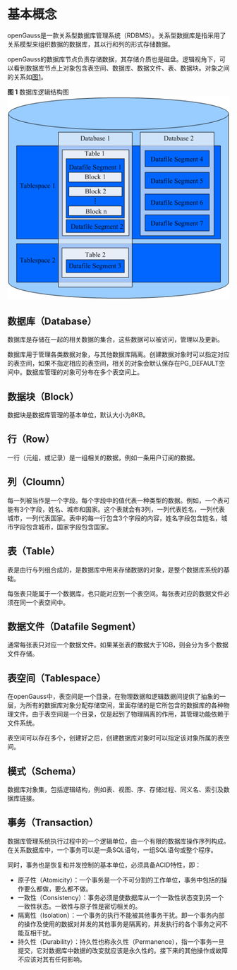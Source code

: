 # 基本概念<a name="ZH-CN_TOPIC_0000001178467522"></a>

openGauss是一款关系型数据库管理系统（RDBMS）。关系型数据库是指采用了关系模型来组织数据的数据库，其以行和列的形式存储数据。

openGauss的数据库节点负责存储数据，其存储介质也是磁盘。逻辑视角下，可以看到数据库节点上对象包含表空间、数据库、数据文件、表、数据块。对象之间的关系如[图1](#zh-cn_topic_0283136742_zh-cn_topic_0237120245_zh-cn_topic_0059779316_fb2fa3b3cc8824dea95318504e0537913)。

**图 1**  数据库逻辑结构图<a name="zh-cn_topic_0283136742_zh-cn_topic_0237120245_zh-cn_topic_0059779316_fb2fa3b3cc8824dea95318504e0537913"></a>
![](figures/Database-Logical-Structure-Diagram.png "数据库逻辑结构图")

## 数据库（Database）<a name="section16264182634412"></a>

数据库是存储在一起的相关数据的集合，这些数据可以被访问，管理以及更新。

数据库用于管理各类数据对象，与其他数据库隔离。创建数据对象时可以指定对应的表空间，如果不指定相应的表空间，相关的对象会默认保存在PG\_DEFAULT空间中。数据库管理的对象可分布在多个表空间上。

## 数据块（Block）<a name="section6344149125713"></a>

数据块是数据库管理的基本单位，默认大小为8KB。

## 行（Row）<a name="section145861329182213"></a>

一行（元组，或记录）是一组相关的数据，例如一条用户订阅的数据。

## 列（Cloumn）<a name="section179147357225"></a>

每一列被当作是一个字段。每个字段中的值代表一种类型的数据。例如，一个表可能有3个字段，姓名、城市和国家。这个表就会有3列，一列代表姓名，一列代表城市，一列代表国家。表中的每一行包含3个字段的内容，姓名字段包含姓名，城市字段包含城市，国家字段包含国家。

## 表（Table）<a name="section1938014491516"></a>

表是由行与列组合成的，是数据库中用来存储数据的对象，是整个数据库系统的基础。

每张表只能属于一个数据库，也只能对应到一个表空间。每张表对应的数据文件必须在同一个表空间中。

## 数据文件（Datafile Segment）<a name="section0943185185714"></a>

通常每张表只对应一个数据文件。如果某张表的数据大于1GB，则会分为多个数据文件存储。

## 表空间（Tablespace）<a name="section17678189104619"></a>

在openGauss中，表空间是一个目录，在物理数据和逻辑数据间提供了抽象的一层，为所有的数据库对象分配存储空间，里面存储的是它所包含的数据库的各种物理文件。由于表空间是一个目录，仅是起到了物理隔离的作用，其管理功能依赖于文件系统。

表空间可以存在多个，创建好之后，创建数据库对象时可以指定该对象所属的表空间。

## 模式（Schema）<a name="section1083112714613"></a>

数据库对象集，包括逻辑结构，例如表、视图、序、存储过程、同义名、索引及数据库链接。

## 事务（Transaction）<a name="section6711153815312"></a>

数据库管理系统执行过程中的一个逻辑单位，由一个有限的数据库操作序列构成。在关系数据库中，一个事务可以是一条SQL语句，一组SQL语句或整个程序。

同时，事务也是恢复和并发控制的基本单位，必须具备ACID特性，即：

-   原子性（Atomicity）：一个事务是一个不可分割的工作单位，事务中包括的操作要么都做，要么都不做。
-   一致性（Consistency）：事务必须是使数据库从一个一致性状态变到另一个一致性状态。一致性与原子性是密切相关的。
-   隔离性（Isolation）：一个事务的执行不能被其他事务干扰。即一个事务内部的操作及使用的数据对并发的其他事务是隔离的，并发执行的各个事务之间不能互相干扰。
-   持久性（Durability）：持久性也称永久性（Permanence），指一个事务一旦提交，它对数据库中数据的改变就应该是永久性的。接下来的其他操作或故障不应该对其有任何影响。
